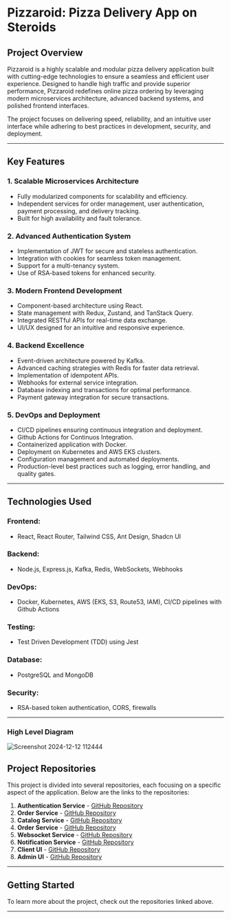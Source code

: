 # Pizzaroid: Pizza Delivery App on Steroids

## Project Overview
Pizzaroid is a highly scalable and modular pizza delivery application built with cutting-edge technologies to ensure a seamless and efficient user experience. Designed to handle high traffic and provide superior performance, Pizzaroid redefines online pizza ordering by leveraging modern microservices architecture, advanced backend systems, and polished frontend interfaces. 

The project focuses on delivering speed, reliability, and an intuitive user interface while adhering to best practices in development, security, and deployment.

---

## Key Features

### 1. **Scalable Microservices Architecture**
- Fully modularized components for scalability and efficiency.
- Independent services for order management, user authentication, payment processing, and delivery tracking.
- Built for high availability and fault tolerance.

### 2. **Advanced Authentication System**
- Implementation of JWT for secure and stateless authentication.
- Integration with cookies for seamless token management.
- Support for a multi-tenancy system.
- Use of RSA-based tokens for enhanced security.

### 3. **Modern Frontend Development**
- Component-based architecture using React.
- State management with Redux, Zustand, and TanStack Query.
- Integrated RESTful APIs for real-time data exchange.
- UI/UX designed for an intuitive and responsive experience.

### 4. **Backend Excellence**
- Event-driven architecture powered by Kafka.
- Advanced caching strategies with Redis for faster data retrieval.
- Implementation of idempotent APIs.
- Webhooks for external service integration.
- Database indexing and transactions for optimal performance.
- Payment gateway integration for secure transactions.

### 5. **DevOps and Deployment**
- CI/CD pipelines ensuring continuous integration and deployment.
- Github Actions for Continuos Integration.
- Containerized application with Docker.
- Deployment on Kubernetes and AWS EKS clusters.
- Configuration management and automated deployments.
- Production-level best practices such as logging, error handling, and quality gates.

---

## Technologies Used

### Frontend:
- React, React Router, Tailwind CSS, Ant Design, Shadcn UI

### Backend:
- Node.js, Express.js, Kafka, Redis, WebSockets, Webhooks

### DevOps:
- Docker, Kubernetes, AWS (EKS, S3, Route53, IAM), CI/CD pipelines with Github Actions

### Testing:
- Test Driven Development (TDD) using Jest

### Database:
- PostgreSQL and MongoDB

### Security:
- RSA-based token authentication, CORS, firewalls

---

### High Level Diagram

![Screenshot 2024-12-12 112444](https://github.com/user-attachments/assets/d6555d08-19b3-4f80-9e56-abd307e16b2c)


## Project Repositories
This project is divided into several repositories, each focusing on a specific aspect of the application. Below are the links to the repositories:

1. **Authentication Service** - [GitHub Repository](https://github.com/sayamalvi/pizza-app-auth-service)
2. **Order Service** - [GitHub Repository](#)
3. **Catalog Service** - [GitHub Repository](#)
4. **Order Service** - [GitHub Repository](#)
5. **Websocket Service** - [GitHub Repository](#)
6. **Notification Service** - [GitHub Repository](#)
7. **Client UI** - [GitHub Repository](#)
8. **Admin UI** - [GitHub Repository](https://github.com/sayamalvi/pizza-app-admin-ui)

---

## Getting Started
To learn more about the project, check out the repositories linked above.

---

